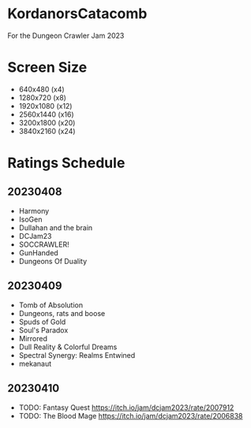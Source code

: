 # KordanorsCatacomb
For the Dungeon Crawler Jam 2023

# Screen Size

* 640x480 (x4)
* 1280x720 (x8)
* 1920x1080 (x12)
* 2560x1440 (x16)
* 3200x1800 (x20)
* 3840x2160 (x24)

# Ratings Schedule

## 20230408

* Harmony
* IsoGen
* Dullahan and the brain
* DCJam23
* SOCCRAWLER!
* GunHanded
* Dungeons Of Duality

## 20230409

* Tomb of Absolution
* Dungeons, rats and boose
* Spuds of Gold
* Soul's Paradox
* Mirrored
* Dull Reality & Colorful Dreams
* Spectral Synergy: Realms Entwined
* mekanaut

## 20230410

* TODO: Fantasy Quest https://itch.io/jam/dcjam2023/rate/2007912
* TODO: The Blood Mage https://itch.io/jam/dcjam2023/rate/2006838